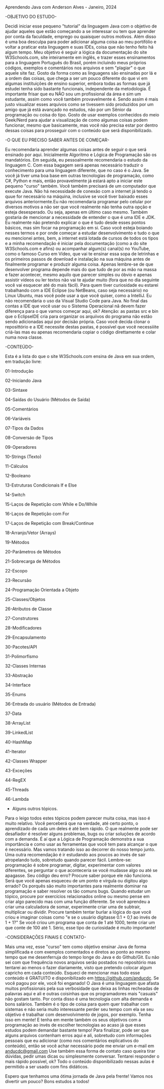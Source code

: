 Aprendendo Java com Anderson Alves - Janeiro, 2024

-OBJETIVO DO ESTUDO-

Decidi iniciar esse pequeno "tutorial" da linguagem Java com o objetivo de ajudar aqueles que estão começando a se interessar ou tem que aprender por conta da faculdade, emprego ou quaisquer outros motivos. Além disso é uma boa desculpa para poder adicionar alguma coisa ao meu portifólio e voltar a praticar esta linguagem e suas IDEs, coisa que não tenho feito há algum tempo.
Meu objetivo é seguir a lógica da documentação do site W3Schools.com, site inteiramente em inglês, e trazer esses ensinamentos para a linguagem Português do Brasil, porém incluindo meus próprios códigos, exemplos e comentários nos arquivos e sem "plagiar" o que aquele site faz. Gosto da forma como as linguagens são ensinadas por lá e a ordem das coisas, que chega a ser um pouco diferente do que vi em algumas instituições de ensino superior, embora todas as formas que já estudei tenha sido bastante funcionais, independente da metodologia. É importante frisar que eu NÃO sou um profissional da área e sim um estudante, assim como você também provavelmente é.
Sendo assim é mais justo visualizar esses arquivos como se tivessem sido produzidos por um amigo que já está avançado no estudos, não por um Sênior da programação ou coisa do tipo.
Gosto de usar exemplos conhecidos do meio Geek/Nerd para ajudar a visualização de como algumas coisas podem funcionar, mesmo que basicamente, mas você não precisa estar por dentro dessas coisas para prosseguir com o conteúdo que será disponibilizado.

-O QUE EU PRECISO SABER ANTES DE COMEÇAR-

Eu recomendaria aprender algumas coisas antes de seguir o que será ensinado por aqui. Inicialmente Algoritmo e Lógica de Programação são os mandatórios. Em seguida, eu pessoalmente recomendaria o estudo da linguagem C. Com essa bagagem será apenas necessário traduzir o conhecimento para uma linguagem diferente, que no caso é o Java. 
Se você já tiver uma boa base em outras tecnologias de programação, como C#, Python e mais, então provavelmente já estará apto a iniciar este pequeno "curso" também.
Você também precisará de um computador que execute Java. Não há necessidade de conexão com a internet já tendo o quue for necessário na máquina, inclusive se você tiver baixado esses arquivos anteriormente.Eu não recomendaria programar pelo celular por diversos motivos a não ser que você realmente não tenha outra opção e esteja desesperado. Ou seja, apenas em último caso mesmo.
Também gostaria de mencionar a necessidade de entender o que é uma IDE e JDK. Eu realmente não pretendo explicar o que é tudo desde esses pontos básicos, mas sim focar na programação em si. Caso você esteja boiando nesses termos e por onde começar a estudar desenvolvimento e tudo o que eu mencionei antes, bem, a internet está lotada de cursos de todos os tipos e a minha recomendação é iniciar pela documentação (como a do site W3Schools.com e afins) ou acompanhar algum(s) canal(s) no YouTube, como o famoso Curso em Vídeo, que vai te ensinar essa sopa de letrinhas e os primeiros passos de download e instalação na sua máquina antes de finalmente programar e produzir alguma coisa.
Apenas lembre-se de que desenvolver programa depende mais do que tudo de por as mão na massa e fazer acontecer, mesmo aquilo que parecer simples ou óbvio e apenas assistir vídeos ou ler textos não vai te ajudar muito (fora que no dia seguinte você vai esquecer até do mais fácil).
Para quem tiver curiosidade eu estarei trabalhando com a IDE Eclipse (ou NetBeans, caso seja necessário) no Linux Ubuntu, mas você pode usar a que você quiser, como a IntelliJ. Eu não recomendaria o uso da Visual Studio Code para Java.
No final das contas a IDE que você usar ou o Sistema Operacional nã devem fazer diferença para o que vamos começar aqui, ok?
Atenção: as pastas src e bin que o EclipseIDE cria para organizar os arquiivos do programa não estão sendo adicionadas aqui por decisão própria. Caso você decida clonar o reposittório e a IDE necessite destas pastas, é possível que você necessiiite criá-las mas eu apenas recomendaria copiar o código direttamente e colar numa nova classe.

-CONTEÚDO-

Esta é a lista do que o site W3Schools.com ensina de Java em sua ordem, em tradução livre:

01-Introdução

02-Iniciando Java

03-Sintaxe

04-Saídas do Usuário (Métodos de Saída)

05-Comentários

06-Variáveis

07-Tipos da Dados

08-Conversáo de Tipos

09-Operadores

10-Strings (Texto)

11-Cálculos

12-Booleano

13-Estruturas Condicionais If e Else

14-Switch

15-Laços de Repetição com While e Do/While

16-Laços de Repetição com For

17-Laços de Repetição com Break/Continue

18-Arranjo/Vetor (Arrays)

19-Métodos

20-Parâmetros de Métodos

21-Sobrecarga de Métodos

22-Escopo

23-Recursão

24-Programação Orientada a Objeto

25-Classes/Objetos

26-Atributos de Classe

27-Construtores

28-Modificadores

29-Encapsulamento

30-Pacotes/API

31-Polimorfismo

32-Classes Internas

33-Abstração

34-Interface

35-Enums

36-Entrada do usuário (Métodos de Entrada)

37-Data

38-ArrayList

39-LinkedList

40-HashMap

41-Iterator

42-Classes Wrapper

43-Exceções

44-RegEX

45-Threads

46-Lambda

+ Alguns outros tópicos.

Para o leigo todos estes tópicos podem parecer muita coisa, mas isso é muito relativo. Você perceberá que na verdade, até certo ponto, o aprendizado de cada um deles é até bem rápido. O que realmente pode ser desafiador é resolver alguns problemas, bugs ou criar soluções de acordo com a demanda. É aí que a Lógica de Programação demonstra a sua importância e como usar as ferramentas que você tem para alcançar o que é necessário. Mas vamos tratando isso ao decorrer do nosso tempo junto.
Uma outra recomendação é ir estudando aos poucos ao invés de sair atropelando tudo, sobretudo quando parecer fácil. Lembre-se: programação é sobre programar, digitar, experimentar com valores diferentes, se perguntar o que aconteceria se você mudasse algo ou até se apagasse. Seu código deu erro? Procure saber porque ele não funciona. Será que você apenas esqueceu de um ponto e vírgula ou digitou algo errado? Os porquês são muito importantes para realmente dominar na programação e saber resolver os tão comuns bugs.
Quando estudar um tópico, procure por exercícios relacionados online ou mesmo pense em criar algo parecido mas com uma função diferente. Se você aprendeu a criar uma calculadora de somar, experimente criar uma de subtrair, multiplicar ou dividir. Procure também tentar burlar a lógica do que você criou e imaginar coisas como "e se o usuário digitasse 0.1 + 0,1 ao invés de 1 + 1?"
Se você criou um programa que conta de 1 até 1000, tente criar um que conte de 100 até 1. Sério, esse tipo de curiosidade é muito importante!

-CONSIDERAÇÕES FINAIS E CONTATO-

Mais uma vez, esse "curso" tem como objetivo ensinar Java de forma simplificada e com exemplos comentados e diretos ao ponto ao mesmo tempo que me desenferruja do tempo longe do Java e do Github/Git. Eu não sei com que frequência novos arquivos serão postados no repositório mas tentarei ao menos o fazer diariamente, visto que pretendo colocar algum capricho em cada conteúdo. Esqueci de mencionar mas todo esse conteúdo é GRATUITO e disponibilizado em https://github.com/anducdc. Se você pagou por ele, você foi enganado!
O Java é uma linguagem que afasta muitos profissionais pela sua verbosidade que deixa as linhas recheadas de palavras aqui e ali e outras coisinhas que os programadores mais "casuais" não gostam tanto. Por conta disso é uma tecnologia com alta demanda e bons salários.
Também é o tipo de coisa para quem quer trabalhar com sistemas e não seria muito interessante perder seu tempo com ela se seu objetivo é trabalhar com desenvolvimento de jogos, por exemplo. Tenha isso em mente! E tenha em mente também os seus objetivos com a programação ao invés de escolher tecnologias ao acaso já que esses estudos podem demandar bastante tempo!
Para finalizar, pode ser que alguns arquivos contenham erros aqui e ali, sobretudo com informações pessoais que eu adicionar (como nos comentários explicativos do conteúdo), então se você achar necessário pode me enviar um e-mail em anducdc@gmail.com
Use também essa forma de contato caso queira tirar dúvidas, pedir umas dicas ou simplesmente conversar. Tentarei responder o mais rápido possível, ok?
Todo o conteúdo disponibilizado nessas aulas é permitido a ser usado com fins didáticos.

Espero que tenhamos uma ótima jornada de Java pela frente! Vamos nos divertir um pouco? Bons estudos a todos!
